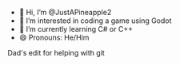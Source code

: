 - 👋 Hi, I’m @JustAPineapple2
- 👀 I’m interested in coding a game using Godot
- 🌱 I’m currently learning C# or C++
- 😄 Pronouns: He/Him

<!---
JustAPineapple2/JustAPineapple2 is a ✨ special ✨ repository because its `README.md` (this file) appears on your GitHub profile.
You can click the Preview link to take a look at your changes.
--->

Dad's edit for helping with git

